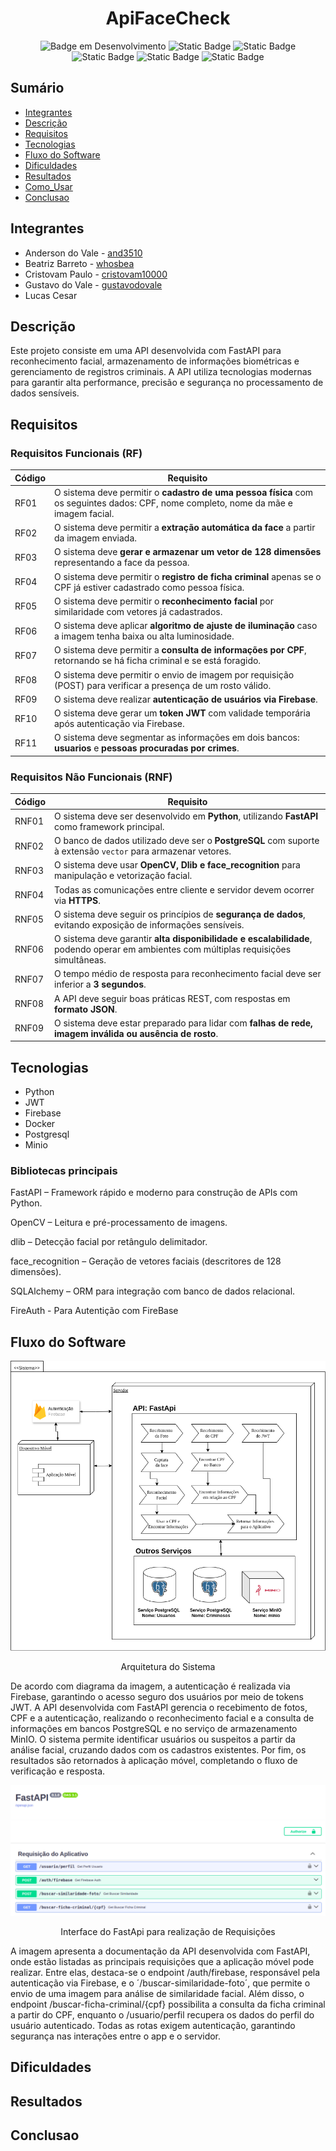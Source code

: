 <h1 align="center"> ApiFaceCheck </h1>

<div align="center">

![Badge em Desenvolvimento](http://img.shields.io/static/v1?label=STATUS&message=EM%20DESENVOLVIMENTO&color=GREEN&style=for-the-badge)
![Static Badge](https://img.shields.io/badge/python-gray?style=for-the-badge&logo=python&logoColor=yellow)
![Static Badge](https://img.shields.io/badge/minio-purple?style=for-the-badge&logo=minio&logoColor=white)
![Static Badge](https://img.shields.io/badge/postgresql-blue?style=for-the-badge&logo=postgresql&logoColor=white)
![Static Badge](https://img.shields.io/badge/docker-blue?style=for-the-badge&logo=docker&logoColor=white)
![Static Badge](https://img.shields.io/badge/firebase-red?style=for-the-badge&logo=firebase&logoColor=yellow)

  
</div>

## Sumário

* [Integrantes](#integrantes)
* [Descrição](#descrição)
* [Requisitos](#requisitos)
* [Tecnologias](#tecnologias)
* [Fluxo do Software](#fluxo-do-software)
* [Dificuldades](#dificuldades)
* [Resultados](#resultados)
* [Como_Usar](#como_usar)
* [Conclusao](#conclusao)


## Integrantes

- Anderson do Vale - [and3510](https://github.com/and3510) 
- Beatriz Barreto - [whosbea](https://github.com/whosbea)
- Cristovam Paulo - [cristovam10000](https://github.com/cristovam10000)
- Gustavo do Vale - [gustavodovale](https://github.com/gustavodovale)
- Lucas Cesar

## Descrição

Este projeto consiste em uma API desenvolvida com FastAPI para reconhecimento facial, armazenamento de informações biométricas e gerenciamento de registros criminais. A API utiliza tecnologias modernas para garantir alta performance, precisão e segurança no processamento de dados sensíveis.


## Requisitos

### Requisitos Funcionais (RF)

| Código | Requisito |
|--------|-----------|
| RF01 | O sistema deve permitir o **cadastro de uma pessoa física** com os seguintes dados: CPF, nome completo, nome da mãe e imagem facial. |
| RF02 | O sistema deve permitir a **extração automática da face** a partir da imagem enviada. |
| RF03 | O sistema deve **gerar e armazenar um vetor de 128 dimensões** representando a face da pessoa. |
| RF04 | O sistema deve permitir o **registro de ficha criminal** apenas se o CPF já estiver cadastrado como pessoa física. |
| RF05 | O sistema deve permitir o **reconhecimento facial** por similaridade com vetores já cadastrados. |
| RF06 | O sistema deve aplicar **algoritmo de ajuste de iluminação** caso a imagem tenha baixa ou alta luminosidade. |
| RF07 | O sistema deve permitir a **consulta de informações por CPF**, retornando se há ficha criminal e se está foragido. |
| RF08 | O sistema deve permitir o envio de imagem por requisição (POST) para verificar a presença de um rosto válido. |
| RF09 | O sistema deve realizar **autenticação de usuários via Firebase**. |
| RF10 | O sistema deve gerar um **token JWT** com validade temporária após autenticação via Firebase. |
| RF11 | O sistema deve segmentar as informações em dois bancos: **usuarios** e **pessoas procuradas por crimes**. |


### Requisitos Não Funcionais (RNF)

| Código | Requisito |
|--------|-----------|
| RNF01 | O sistema deve ser desenvolvido em **Python**, utilizando **FastAPI** como framework principal. |
| RNF02 | O banco de dados utilizado deve ser o **PostgreSQL** com suporte à extensão `vector` para armazenar vetores. |
| RNF03 | O sistema deve usar **OpenCV, Dlib e face_recognition** para manipulação e vetorização facial. |
| RNF04 | Todas as comunicações entre cliente e servidor devem ocorrer via **HTTPS**. |
| RNF05 | O sistema deve seguir os princípios de **segurança de dados**, evitando exposição de informações sensíveis. |
| RNF06 | O sistema deve garantir **alta disponibilidade e escalabilidade**, podendo operar em ambientes com múltiplas requisições simultâneas. |
| RNF07 | O tempo médio de resposta para reconhecimento facial deve ser inferior a **3 segundos**. |
| RNF08 | A API deve seguir boas práticas REST, com respostas em **formato JSON**. |
| RNF09 | O sistema deve estar preparado para lidar com **falhas de rede, imagem inválida ou ausência de rosto**. |

## Tecnologias

- Python
- JWT
- Firebase
- Docker
- Postgresql
- Minio


### Bibliotecas principais
FastAPI – Framework rápido e moderno para construção de APIs com Python.

OpenCV – Leitura e pré-processamento de imagens.

dlib – Detecção facial por retângulo delimitador.

face_recognition – Geração de vetores faciais (descritores de 128 dimensões).

SQLAlchemy – ORM para integração com banco de dados relacional.

FireAuth - Para Autentição com FireBase

## Fluxo do Software

<div align="center"> 


![Imagem do Diagrama da Arquitetura do Sistema](images/latest.drawio.png)
<p> Arquitetura do Sistema </p>

</div>

De acordo com diagrama da imagem, a autenticação é realizada via Firebase, garantindo o acesso seguro dos usuários por meio de tokens JWT. A API desenvolvida com FastAPI gerencia o recebimento de fotos, CPF e a autenticação, realizando o reconhecimento facial e a consulta de informações em bancos PostgreSQL e no serviço de armazenamento MinIO. O sistema permite identificar usuários ou suspeitos a partir da análise facial, cruzando dados com os cadastros existentes. Por fim, os resultados são retornados à aplicação móvel, completando o fluxo de verificação e resposta.

<div align="center"> 

![Imagem da Interface do FastApi](images/interface_FastApi.png)
<p> Interface do FastApi para realização de Requisições </p>

</div>

A imagem apresenta a documentação da API desenvolvida com FastAPI, onde estão listadas as principais requisições que a aplicação móvel pode realizar. Entre elas, destaca-se o endpoint /auth/firebase, responsável pela autenticação via Firebase, e o ´/buscar-similaridade-foto´, que permite o envio de uma imagem para análise de similaridade facial. Além disso, o endpoint /buscar-ficha-criminal/{cpf} possibilita a consulta da ficha criminal a partir do CPF, enquanto o /usuario/perfil recupera os dados do perfil do usuário autenticado. Todas as rotas exigem autenticação, garantindo segurança nas interações entre o app e o servidor.





## Dificuldades


## Resultados


## Conclusao

